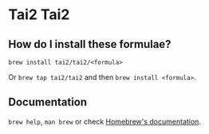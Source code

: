 # Tai2 Tai2

## How do I install these formulae?

`brew install tai2/tai2/<formula>`

Or `brew tap tai2/tai2` and then `brew install <formula>`.

## Documentation

`brew help`, `man brew` or check [Homebrew's documentation](https://docs.brew.sh).
